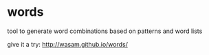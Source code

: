 words
=====

tool to generate word combinations based on patterns and word lists

give it a try:
http://wasam.github.io/words/
